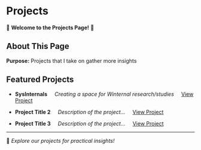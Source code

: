 # Projects

🚀 **Welcome to the Projects Page!** 🚀

## About This Page
**Purpose:** Projects that I take on gather more insights

## Featured Projects
- **SysInternals**  
  *Creating a space for Winternal research/studies*  
  [View Project](#)

- **Project Title 2**  
  *Description of the project...*  
  [View Project](#)

- **Project Title 3**  
  *Description of the project...*  
  [View Project](#)

---

🚀 *Explore our projects for practical insights!*
